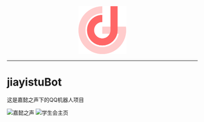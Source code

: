 <div class="logo" align="center">
    <img width="25%" src="./docs/logo.png" alt="logo" >
</div>


-----

# jiayistuBot
这是嘉懿之声下的QQ机器人项目

![嘉懿之声](music.jiayistu.cn)
![学生会主页](www.jiayistu.cn)
